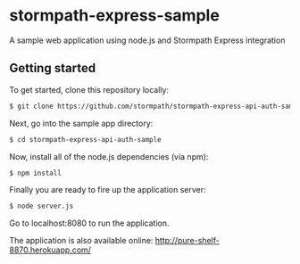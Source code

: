 # stormpath-express-sample

A sample web application using node.js and Stormpath Express integration 

## Getting started

To get started, clone this repository locally:

```bash
$ git clone https://github.com/stormpath/stormpath-express-api-auth-sample
```
Next, go into the sample app directory:

```bash
$ cd stormpath-express-api-auth-sample
```

Now, install all of the node.js dependencies (via npm):
```bash
$ npm install
```

Finally you are ready to fire up the application server:
```bash
$ node server.js
```

Go to localhost:8080 to run the application.

The application is also available online: http://pure-shelf-8870.herokuapp.com/


